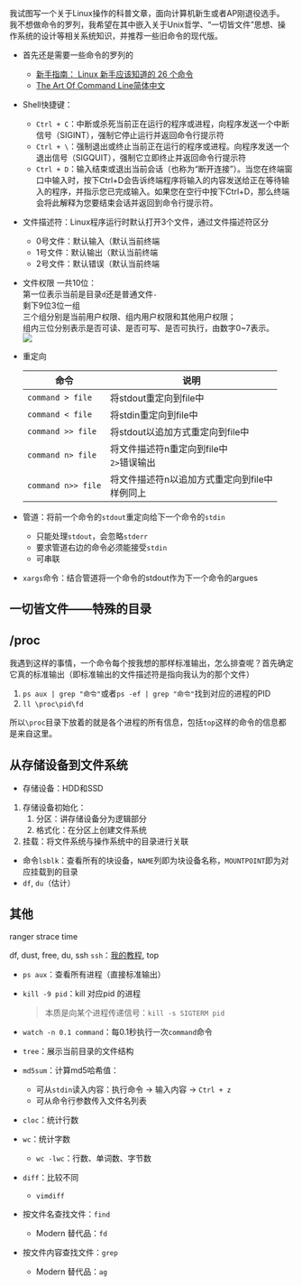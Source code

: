 我试图写一个关于Linux操作的科普文章，面向计算机新生或者AP刚退役选手。
我不想做命令的罗列，我希望在其中嵌入关于Unix哲学、“一切皆文件”思想、操作系统的设计等相关系统知识，并推荐一些旧命令的现代版。

+ 首先还是需要一些命令的罗列的
	+ [新手指南： Linux 新手应该知道的 26 个命令](https://linux.cn/article-6160-1.html)
	+ [The Art Of Command Line简体中文](https://github.com/jlevy/the-art-of-command-line/blob/master/README-zh.md)

+ Shell快捷键：
	+ `Ctrl + C`：中断或杀死当前正在运行的程序或进程，向程序发送一个中断信号（SIGINT），强制它停止运行并返回命令行提示符
	+ `Ctrl + \`：强制退出或终止当前正在运行的程序或进程。向程序发送一个退出信号（SIGQUIT），强制它立即终止并返回命令行提示符
	+ `Ctrl + D`：输入结束或退出当前会话（也称为“断开连接”）。当您在终端窗口中输入时，按下Ctrl+D会告诉终端程序将输入的内容发送给正在等待输入的程序，并指示您已完成输入。如果您在空行中按下Ctrl+D，那么终端会将此解释为您要结束会话并返回到命令行提示符。


+ 文件描述符：Linux程序运行时默认打开3个文件，通过文件描述符区分
	+ 0号文件：默认输入（默认当前终端
	+ 1号文件：默认输出（默认当前终端
	+ 2号文件：默认错误（默认当前终端

+ 文件权限
	一共10位：  
		第一位表示当前是目录`d`还是普通文件`-`  
		剩下9位3位一组  
			三个组分别是当前用户权限、组内用户权限和其他用户权限；  
			组内三位分别表示是否可读、是否可写、是否可执行，由数字0~7表示。  
	![](https://cdn.jsdelivr.net/gh/zweix123/CS-notes@master/resource/Linux/Linux文件信息.png)


+ 重定向

	| 命令              | 说明                                          |
	| ----------------- | --------------------------------------------- |
	| `command > file`  | 将stdout重定向到file中                        |
	| `command < file`  | 将stdin重定向到file中                         |
	| `command >> file` | 将stdout以追加方式重定向到file中              |
	| `command n> file` | 将文件描述符n重定向到file中<br> `2>`错误输出 |
	| `command n>> file`                   | 将文件描述符n以追加方式重定向到file中<br>样例同上                                              |

+ 管道：将前一个命令的`stdout`重定向给下一个命令的`stdin`
	+ 只能处理`stdout`，会忽略`stderr`
	+ 要求管道右边的命令必须能接受`stdin`
	+ 可串联

+ `xargs`命令：结合管道将一个命令的stdout作为下一个命令的argues

## 一切皆文件——特殊的目录

## /proc

我遇到这样的事情，一个命令每个按我想的那样标准输出，怎么排查呢？首先确定它真的标准输出（即标准输出的文件描述符是指向我认为的那个文件）

1. `ps aux | grep "命令"`或者`ps -ef | grep "命令"`找到对应的进程的PID
2. `ll \proc\pid\fd`

所以`\proc`目录下放着的就是各个进程的所有信息，包括`top`这样的命令的信息都是来自这里。


## 从存储设备到文件系统

+ 存储设备：HDD和SSD
1. 存储设备初始化：
	1. 分区：讲存储设备分为逻辑部分
	2. 格式化：在分区上创建文件系统
2. 挂载：将文件系统与操作系统中的目录进行关联

+ 命令`lsblk`：查看所有的块设备，`NAME`列即为块设备名称，`MOUNTPOINT`即为对应挂载到的目录
+ `df`, `du`（估计）

## 其他

ranger strace time

df, dust, free, du, ssh `ssh`：[我的教程](../Missing-Semester/SSH.md), top

+ `ps aux`：查看所有进程（直接标准输出）
+ `kill -9 pid`：kill 对应pid 的进程
	>本质是向某个进程传递信号：`kill -s SIGTERM pid`

+ `watch -n 0.1 command`：每0.1秒执行一次`command`命令
+ `tree`：展示当前目录的文件结构
+ `md5sum`：计算md5哈希值：
	+ 可从`stdin`读入内容：执行命令 -> 输入内容 -> `Ctrl + z`
	+ 可从命令行参数传入文件名列表

+ `cloc`：统计行数
+ `wc`：统计字数
	+ `wc -lwc`：行数、单词数、字节数

+ `diff`：比较不同
	+ `vimdiff`
+ 按文件名查找文件：`find`
	+ Modern 替代品：`fd`
+ 按文件内容查找文件：`grep`
	+ Modern 替代品：`ag`
